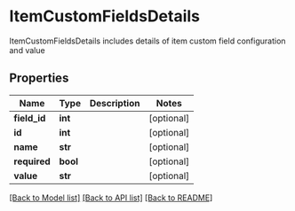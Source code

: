 # ItemCustomFieldsDetails

ItemCustomFieldsDetails includes details of item custom field configuration and value
## Properties
Name | Type | Description | Notes
------------ | ------------- | ------------- | -------------
**field_id** | **int** |  | [optional] 
**id** | **int** |  | [optional] 
**name** | **str** |  | [optional] 
**required** | **bool** |  | [optional] 
**value** | **str** |  | [optional] 

[[Back to Model list]](../README.md#documentation-for-models) [[Back to API list]](../README.md#documentation-for-api-endpoints) [[Back to README]](../README.md)



